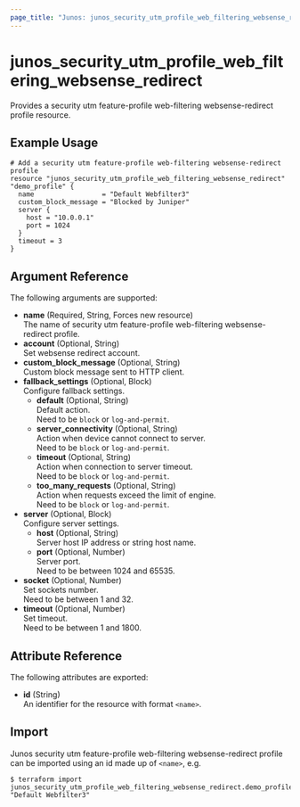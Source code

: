 ```yaml
---
page_title: "Junos: junos_security_utm_profile_web_filtering_websense_redirect"
---
```


# junos_security_utm_profile_web_filtering_websense_redirect

Provides a security utm feature-profile web-filtering websense-redirect profile resource.

## Example Usage

```hcl
# Add a security utm feature-profile web-filtering websense-redirect profile
resource "junos_security_utm_profile_web_filtering_websense_redirect" "demo_profile" {
  name                 = "Default Webfilter3"
  custom_block_message = "Blocked by Juniper"
  server {
    host = "10.0.0.1"
    port = 1024
  }
  timeout = 3
}
```

## Argument Reference

The following arguments are supported:

- **name** (Required, String, Forces new resource)  
  The name of security utm feature-profile web-filtering websense-redirect profile.
- **account** (Optional, String)  
  Set websense redirect account.
- **custom_block_message** (Optional, String)  
  Custom block message sent to HTTP client.
- **fallback_settings** (Optional, Block)  
  Configure fallback settings.
  - **default** (Optional, String)  
    Default action.  
    Need to be `block` or `log-and-permit`.
  - **server_connectivity** (Optional, String)  
    Action when device cannot connect to server.  
    Need to be `block` or `log-and-permit`.
  - **timeout** (Optional, String)  
    Action when connection to server timeout.  
    Need to be `block` or `log-and-permit`.
  - **too_many_requests** (Optional, String)  
    Action when requests exceed the limit of engine.  
    Need to be `block` or `log-and-permit`.
- **server** (Optional, Block)  
  Configure server settings.
  - **host** (Optional, String)  
    Server host IP address or string host name.
  - **port** (Optional, Number)  
    Server port.  
    Need to be between 1024 and 65535.
- **socket** (Optional, Number)  
  Set sockets number.  
  Need to be between 1 and 32.
- **timeout** (Optional, Number)  
  Set timeout.  
  Need to be between 1 and 1800.

## Attribute Reference

The following attributes are exported:

- **id** (String)  
  An identifier for the resource with format `<name>`.

## Import

Junos security utm feature-profile web-filtering websense-redirect profile can be imported using an
id made up of `<name>`, e.g.

```shell
$ terraform import junos_security_utm_profile_web_filtering_websense_redirect.demo_profile "Default Webfilter3"
```

